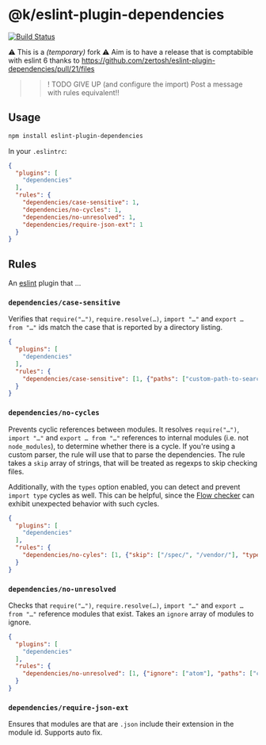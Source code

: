 # @k/eslint-plugin-dependencies

[![Build Status](https://travis-ci.org/AdrieanKhisbe/eslint-plugin-dependencies.svg?branch=master)](https://travis-ci.org/AdrieanKhisbe/eslint-plugin-dependencies)

:warning: This is a _(temporary)_ fork :warning:
Aim is to have a release that is comptabible with eslint 6 thanks to https://github.com/zertosh/eslint-plugin-dependencies/pull/21/files

>> ! TODO GIVE UP (and configure the import)
Post a message with rules equivalent!!


## Usage

```sh
npm install eslint-plugin-dependencies
```

In your `.eslintrc`:

```json
{
  "plugins": [
    "dependencies"
  ],
  "rules": {
    "dependencies/case-sensitive": 1,
    "dependencies/no-cycles": 1,
    "dependencies/no-unresolved": 1,
    "dependencies/require-json-ext": 1
  }
}
```

## Rules

An [eslint](https://github.com/eslint/eslint) plugin that ...

### `dependencies/case-sensitive`

Verifies that `require("…")`, `require.resolve(…)`, `import "…"` and `export … from "…"` ids match the case that is reported by a directory listing.

```json
{
  "plugins": [
    "dependencies"
  ],
  "rules": {
    "dependencies/case-sensitive": [1, {"paths": ["custom-path-to-search-for-modules"]}]
  }
}
```

### `dependencies/no-cycles`

Prevents cyclic references between modules. It resolves `require("…")`, `import "…"` and `export … from "…"` references to internal modules (i.e. not `node_modules`), to determine whether there is a cycle. If you're using a custom parser, the rule will use that to parse the dependencies. The rule takes a `skip` array of strings, that will be treated as regexps to skip checking files.

Additionally, with the `types` option enabled, you can detect and prevent `import type` cycles as well. This can be helpful, since the [Flow checker](https://flow.org) can exhibit unexpected behavior with such cycles.

```json
{
  "plugins": [
    "dependencies"
  ],
  "rules": {
    "dependencies/no-cyles": [1, {"skip": ["/spec/", "/vendor/"], "types": true}]
  }
}
```

### `dependencies/no-unresolved`

Checks that `require("…")`, `require.resolve(…)`, `import "…"` and `export … from "…"` reference modules that exist. Takes an `ignore` array of modules to ignore.

```json
{
  "plugins": [
    "dependencies"
  ],
  "rules": {
    "dependencies/no-unresolved": [1, {"ignore": ["atom"], "paths": ["custom-path-to-search-for-modules"]}]
  }
}
```

### `dependencies/require-json-ext`

Ensures that modules are that are `.json` include their extension in the module id. Supports auto fix.
